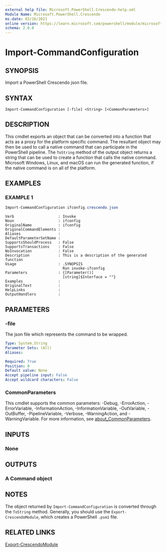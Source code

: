 ```yaml
---
external help file: Microsoft.PowerShell.Crescendo-help.xml
Module Name: Microsoft.PowerShell.Crescendo
ms.date: 03/16/2021
online version: https://learn.microsoft.com/powershell/module/microsoft.powershell.crescendo/import-commandconfiguration?view=ps-modules&wt.mc_id=ps-gethelp
schema: 2.0.0
---
```


# Import-CommandConfiguration

## SYNOPSIS
Import a PowerShell Crescendo json file.

## SYNTAX

```
Import-CommandConfiguration [-file] <String> [<CommonParameters>]
```

## DESCRIPTION

This cmdlet exports an object that can be converted into a function that acts as a proxy for the
platform specific command. The resultant object may then be used to call a native command that can
participate in the PowerShell pipeline. The `ToString` method of the output object returns a
string that can be used to create a function that calls the native command. Microsoft Windows,
Linux, and macOS can run the generated function, if the native command is on all of the platform.

## EXAMPLES

### EXAMPLE 1

```powershell
Import-CommandConfiguration ifconfig.crescendo.json
```

```output
Verb                    : Invoke
Noun                    : ifconfig
OriginalName            : ifconfig
OriginalCommandElements :
Aliases                 :
DefaultParameterSetName :
SupportsShouldProcess   : False
SupportsTransactions    : False
NoInvocation            : False
Description             : This is a description of the generated function
Usage                   : .SYNOPSIS
                          Run invoke-ifconfig
Parameters              : {[Parameter()]
                          [string]$Interface = ""}
Examples                :
OriginalText            :
HelpLinks               :
OutputHandlers          :
```

## PARAMETERS

### -file

The json file which represents the command to be wrapped.

```yaml
Type: System.String
Parameter Sets: (All)
Aliases:

Required: True
Position: 0
Default value: None
Accept pipeline input: False
Accept wildcard characters: False
```

### CommonParameters

This cmdlet supports the common parameters: -Debug, -ErrorAction, -ErrorVariable,
-InformationAction, -InformationVariable, -OutVariable, -OutBuffer, -PipelineVariable, -Verbose,
-WarningAction, and -WarningVariable. For more information, see
[about_CommonParameters](http://go.microsoft.com/fwlink/?LinkID=113216).

## INPUTS

### None

## OUTPUTS

### A Command object

## NOTES

The object returned by `Import-CommandConfiguration` is converted through the `ToString` method.
Generally, you should use the `Export-CrescendoModule`, which creates a PowerShell `.psm1` file.

## RELATED LINKS

[Export-CrescendoModule](Export-CrescendoModule.md)
